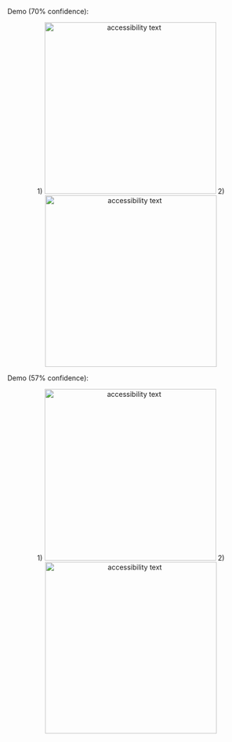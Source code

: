 




Demo (70% confidence): 
 <p align="center">
    1)
    <img src="https://github.com/CS196Illinois/Event_Detection/blob/master/darknet/testIMG4.jpg" width="350" alt="accessibility text">
    2)
  <img src="https://github.com/CS196Illinois/Event_Detection/blob/master/darknet/IMG4Prediction.jpg" width="350" alt="accessibility text">
</p>


Demo (57% confidence): 
 <p align="center">
    1)
    <img src="https://github.com/CS196Illinois/Event_Detection/blob/master/darknet/IMG155.jpg" width="350" alt="accessibility text">
    2)
  <img src="https://github.com/CS196Illinois/Event_Detection/blob/master/darknet/predictions.jpg" width="350" alt="accessibility text">
</p>






  
